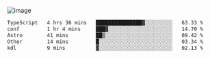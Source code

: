 ![image](https://github-profile-trophy.vercel.app/?username=CMOISDEAD&theme=kimbie_dark&row=1&no-frame=true&margin-w=15&margin-h=15)
<!--START_SECTION:waka-->

```txt
TypeScript   4 hrs 36 mins   ███████████████▓░░░░░░░░░   63.33 %
conf         1 hr 4 mins     ███▓░░░░░░░░░░░░░░░░░░░░░   14.70 %
Astro        41 mins         ██▒░░░░░░░░░░░░░░░░░░░░░░   09.42 %
Other        14 mins         █░░░░░░░░░░░░░░░░░░░░░░░░   03.34 %
kdl          9 mins          ▓░░░░░░░░░░░░░░░░░░░░░░░░   02.13 %
```

<!--END_SECTION:waka--> 

